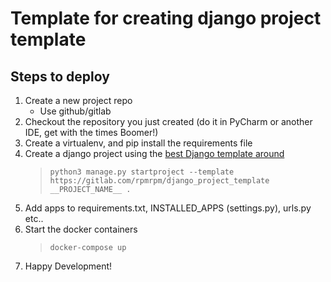 # Template for creating django project template

## Steps to deploy

1. Create a new project repo
   - Use github/gitlab
2. Checkout the repository you just created (do it in PyCharm or another IDE, get with the times Boomer!)
3. Create a virtualenv, and pip install the requirements file
4. Create a django project using the [best Django template around](https://gitlab.com/rpmrpm/django_project_template)
   >```python3 manage.py startproject --template https://gitlab.com/rpmrpm/django_project_template __PROJECT_NAME__ .```
5. Add apps to requirements.txt, INSTALLED_APPS (settings.py), urls.py etc..
5. Start the docker containers
   >```docker-compose up ```
6. Happy Development!
